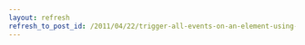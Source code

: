 ```yaml
---
layout: refresh
refresh_to_post_id: /2011/04/22/trigger-all-events-on-an-element-using-jquery
---
```

